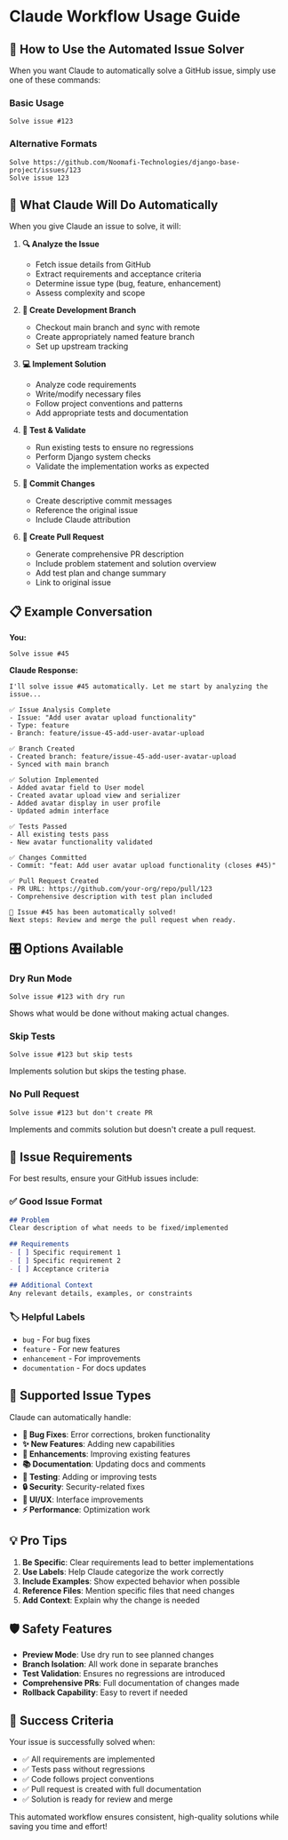 # Claude Workflow Usage Guide

## 🎯 How to Use the Automated Issue Solver

When you want Claude to automatically solve a GitHub issue, simply use one of these commands:

### Basic Usage
```
Solve issue #123
```

### Alternative Formats
```
Solve https://github.com/Noomafi-Technologies/django-base-project/issues/123
Solve issue 123
```

## 🔄 What Claude Will Do Automatically

When you give Claude an issue to solve, it will:

1. **🔍 Analyze the Issue**
   - Fetch issue details from GitHub
   - Extract requirements and acceptance criteria
   - Determine issue type (bug, feature, enhancement)
   - Assess complexity and scope

2. **🌿 Create Development Branch**
   - Checkout main branch and sync with remote
   - Create appropriately named feature branch
   - Set up upstream tracking

3. **💻 Implement Solution**
   - Analyze code requirements
   - Write/modify necessary files
   - Follow project conventions and patterns
   - Add appropriate tests and documentation

4. **🧪 Test & Validate**
   - Run existing tests to ensure no regressions
   - Perform Django system checks
   - Validate the implementation works as expected

5. **📝 Commit Changes**
   - Create descriptive commit messages
   - Reference the original issue
   - Include Claude attribution

6. **🔄 Create Pull Request**
   - Generate comprehensive PR description
   - Include problem statement and solution overview
   - Add test plan and change summary
   - Link to original issue

## 📋 Example Conversation

**You:**
```
Solve issue #45
```

**Claude Response:**
```
I'll solve issue #45 automatically. Let me start by analyzing the issue...

✅ Issue Analysis Complete
- Issue: "Add user avatar upload functionality" 
- Type: feature
- Branch: feature/issue-45-add-user-avatar-upload

✅ Branch Created
- Created branch: feature/issue-45-add-user-avatar-upload
- Synced with main branch

✅ Solution Implemented
- Added avatar field to User model
- Created avatar upload view and serializer
- Added avatar display in user profile
- Updated admin interface

✅ Tests Passed
- All existing tests pass
- New avatar functionality validated

✅ Changes Committed
- Commit: "feat: Add user avatar upload functionality (closes #45)"

✅ Pull Request Created
- PR URL: https://github.com/your-org/repo/pull/123
- Comprehensive description with test plan included

🎉 Issue #45 has been automatically solved!
Next steps: Review and merge the pull request when ready.
```

## 🎛️ Options Available

### Dry Run Mode
```
Solve issue #123 with dry run
```
Shows what would be done without making actual changes.

### Skip Tests
```
Solve issue #123 but skip tests
```
Implements solution but skips the testing phase.

### No Pull Request
```
Solve issue #123 but don't create PR
```
Implements and commits solution but doesn't create a pull request.

## 📝 Issue Requirements

For best results, ensure your GitHub issues include:

### ✅ Good Issue Format
```markdown
## Problem
Clear description of what needs to be fixed/implemented

## Requirements
- [ ] Specific requirement 1
- [ ] Specific requirement 2
- [ ] Acceptance criteria

## Additional Context
Any relevant details, examples, or constraints
```

### 🏷️ Helpful Labels
- `bug` - For bug fixes
- `feature` - For new features  
- `enhancement` - For improvements
- `documentation` - For docs updates

## 🚀 Supported Issue Types

Claude can automatically handle:

- **🐛 Bug Fixes**: Error corrections, broken functionality
- **✨ New Features**: Adding new capabilities
- **🔧 Enhancements**: Improving existing features
- **📚 Documentation**: Updating docs and comments
- **🧪 Testing**: Adding or improving tests
- **🔒 Security**: Security-related fixes
- **🎨 UI/UX**: Interface improvements
- **⚡ Performance**: Optimization work

## 💡 Pro Tips

1. **Be Specific**: Clear requirements lead to better implementations
2. **Use Labels**: Help Claude categorize the work correctly
3. **Include Examples**: Show expected behavior when possible
4. **Reference Files**: Mention specific files that need changes
5. **Add Context**: Explain why the change is needed

## 🛡️ Safety Features

- **Preview Mode**: Use dry run to see planned changes
- **Branch Isolation**: All work done in separate branches
- **Test Validation**: Ensures no regressions are introduced
- **Comprehensive PRs**: Full documentation of changes made
- **Rollback Capability**: Easy to revert if needed

## 🎯 Success Criteria

Your issue is successfully solved when:
- ✅ All requirements are implemented
- ✅ Tests pass without regressions
- ✅ Code follows project conventions
- ✅ Pull request is created with full documentation
- ✅ Solution is ready for review and merge

This automated workflow ensures consistent, high-quality solutions while saving you time and effort!